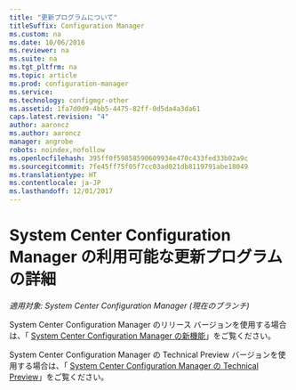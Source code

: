 ```yaml
---
title: "更新プログラムについて"
titleSuffix: Configuration Manager
ms.custom: na
ms.date: 10/06/2016
ms.reviewer: na
ms.suite: na
ms.tgt_pltfrm: na
ms.topic: article
ms.prod: configuration-manager
ms.service: 
ms.technology: configmgr-other
ms.assetid: 1fa7d0d9-4bb5-4475-82ff-0d5da4a3da61
caps.latest.revision: "4"
author: aaroncz
ms.author: aaroncz
manager: angrobe
robots: noindex,nofollow
ms.openlocfilehash: 395ff0f59858590609934e470c433fed33b02a9c
ms.sourcegitcommit: 7fe45ff75f05f7cc03ad021db8119791abe18049
ms.translationtype: HT
ms.contentlocale: ja-JP
ms.lasthandoff: 12/01/2017
---
```

# <a name="learn-more-about-available-updates-for-system-center-configuration-manager"></a>System Center Configuration Manager の利用可能な更新プログラムの詳細

*適用対象: System Center Configuration Manager (現在のブランチ)*

System Center Configuration Manager のリリース バージョンを使用する場合は、「 [System Center Configuration Manager の新機能](http://technet.microsoft.com/library/mt622084.aspx)」をご覧ください。  

 System Center Configuration Manager の Technical Preview バージョンを使用する場合は、「 [System Center Configuration Manager の Technical Preview](http://technet.microsoft.com/library/mt595861.aspx)」をご覧ください。
